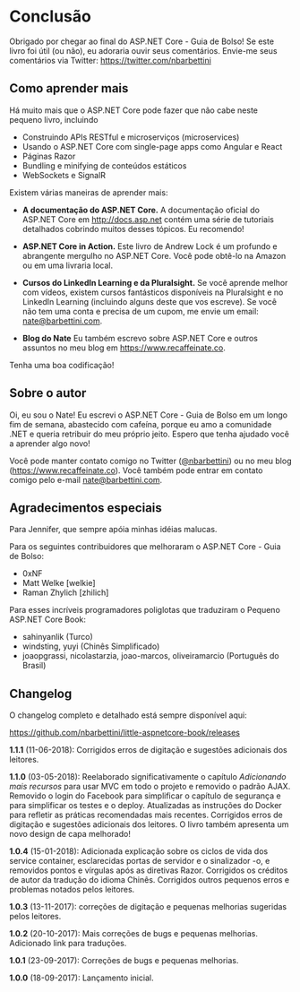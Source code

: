 # Conclusão

Obrigado por chegar ao final do ASP.NET Core - Guia de Bolso! Se este livro foi útil (ou não), eu adoraria ouvir seus comentários. Envie-me seus comentários via Twitter: https://twitter.com/nbarbettini

## Como aprender mais

Há muito mais que o ASP.NET Core pode fazer que não cabe neste pequeno livro, incluindo

* Construindo APIs RESTful e microserviços (microservices)
* Usando o ASP.NET Core com single-page apps como Angular e React
* Páginas Razor
* Bundling e minifying de conteúdos estáticos
* WebSockets e SignalR

Existem várias maneiras de aprender mais:

* **A documentação do ASP.NET Core.** A documentação oficial do ASP.NET Core em http://docs.asp.net contém uma série de tutoriais detalhados cobrindo muitos desses tópicos. Eu recomendo!

* **ASP.NET Core in Action.** Este livro de Andrew Lock é um profundo e abrangente mergulho no ASP.NET Core. Você pode obtê-lo na Amazon ou em uma livraria local.

* **Cursos do LinkedIn Learning e da Pluralsight.** Se você aprende melhor com vídeos, existem cursos fantásticos disponíveis na Pluralsight e no LinkedIn Learning (incluindo alguns deste que vos escreve). Se você não tem uma conta e precisa de um cupom, me envie um email: nate@barbettini.com.

* **Blog do Nate** Eu também escrevo sobre ASP.NET Core e outros assuntos no meu blog em https://www.recaffeinate.co.

Tenha uma boa codificação!

## Sobre o autor

Oi, eu sou o Nate! Eu escrevi o ASP.NET Core - Guia de Bolso em um longo fim de semana, abastecido com cafeína, porque eu amo a comunidade .NET e queria retribuir do meu próprio jeito. Espero que tenha ajudado você a aprender algo novo!

Você pode manter contato comigo no Twitter ([@nbarbettini](https://twitter.com/nbarbettini)) ou no meu blog (https://www.recaffeinate.co). Você também pode entrar em contato comigo pelo e-mail nate@barbettini.com.

## Agradecimentos especiais

Para Jennifer, que sempre apóia minhas idéias malucas.

Para os seguintes contribuidores que melhoraram o ASP.NET Core - Guia de Bolso:

* 0xNF
* Matt Welke [welkie]
* Raman Zhylich [zhilich]

Para esses incríveis programadores poliglotas que traduziram o Pequeno ASP.NET Core Book:

* sahinyanlik (Turco)
* windsting, yuyi (Chinês Simplificado)
* joaopgrassi, nicolastarzia, joao-marcos, oliveiramarcio (Português do Brasil)

## Changelog

O changelog completo e detalhado está sempre disponível aqui:

https://github.com/nbarbettini/little-aspnetcore-book/releases

**1.1.1** (11-06-2018): Corrigidos erros de digitação e sugestões adicionais dos leitores.

**1.1.0** (03-05-2018): Reelaborado significativamente o capítulo *Adicionando mais recursos* para usar MVC em todo o projeto e removido o padrão AJAX. Removido o login do Facebook para simplificar o capítulo de segurança e para simplificar os testes e o deploy. Atualizadas as instruções do Docker para refletir as práticas recomendadas mais recentes. Corrigidos erros de digitação e sugestões adicionais dos leitores. O livro também apresenta um novo design de capa melhorado!

**1.0.4** (15-01-2018): Adicionada explicação sobre os ciclos de vida dos service container, esclarecidas portas de servidor e o sinalizador -o, e removidos pontos e vírgulas após as diretivas Razor. Corrigidos os créditos de autor da tradução do idioma Chinês. Corrigidos outros pequenos erros e problemas notados pelos leitores.

**1.0.3** (13-11-2017): correções de digitação e pequenas melhorias sugeridas pelos leitores.

**1.0.2** (20-10-2017): Mais correções de bugs e pequenas melhorias. Adicionado link para traduções.

**1.0.1** (23-09-2017): Correções de bugs e pequenas melhorias.

**1.0.0** (18-09-2017): Lançamento inicial.
